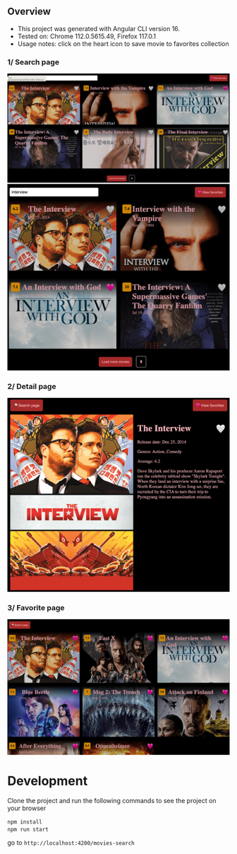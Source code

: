 ## Overview

- This project was generated with Angular CLI version 16.
- Tested on: Chrome 112.0.5615.49, Firefox 117.0.1 
- Usage notes: click on the heart icon to save movie to favorites collection

### 1/ Search page
<img src="screenshots/1-search.png" />

<img src="screenshots/1.2-search.png" />

### 2/ Detail page
<img src="screenshots/2-detail.png" />

### 3/ Favorite page
<img src="screenshots/3-favorite.png" />

# Development

Clone the project and run the following commands to see the project on your browser

```bash
npm install
npm run start
```

go to  `http://localhost:4200/movies-search`